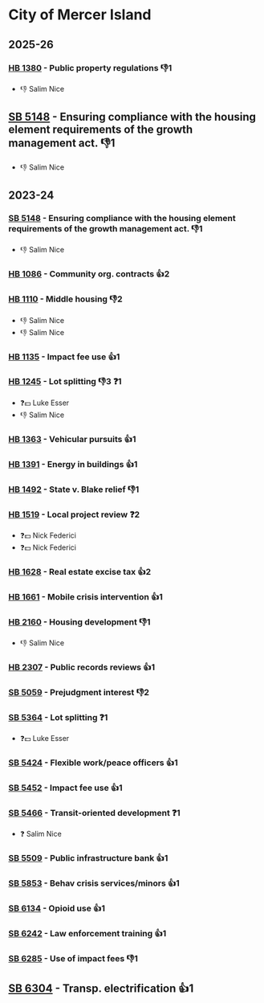 # City of Mercer Island
## 2025-26

### [HB 1380](/bill/2025-26/hb/1380/) - Public property regulations  👎1 
* 👎 Salim Nice

## [SB 5148](/bill/2025-26/sb/5148/) - Ensuring compliance with the housing element requirements of the growth management act.  👎1 
* 👎 Salim Nice

## 2023-24

### [SB 5148](/bill/2023-24/sb/5148/) - Ensuring compliance with the housing element requirements of the growth management act.  👎1 
* 👎 Salim Nice

### [HB 1086](/bill/2023-24/hb/1086/) - Community org. contracts 👍2  

### [HB 1110](/bill/2023-24/hb/1110/) - Middle housing  👎2 
* 👎 Salim Nice
* 👎 Salim Nice

### [HB 1135](/bill/2023-24/hb/1135/) - Impact fee use 👍1  

### [HB 1245](/bill/2023-24/hb/1245/) - Lot splitting  👎3 ❓1
* ❓💵 Luke Esser
* 👎 Salim Nice

### [HB 1363](/bill/2023-24/hb/1363/) - Vehicular pursuits 👍1  

### [HB 1391](/bill/2023-24/hb/1391/) - Energy in buildings 👍1  

### [HB 1492](/bill/2023-24/hb/1492/) - State v. Blake relief  👎1 

### [HB 1519](/bill/2023-24/hb/1519/) - Local project review   ❓2
* ❓💵 Nick Federici
* ❓💵 Nick Federici

### [HB 1628](/bill/2023-24/hb/1628/) - Real estate excise tax 👍2  

### [HB 1661](/bill/2023-24/hb/1661/) - Mobile crisis intervention 👍1  

### [HB 2160](/bill/2023-24/hb/2160/) - Housing development  👎1 
* 👎 Salim Nice

### [HB 2307](/bill/2023-24/hb/2307/) - Public records reviews 👍1  

### [SB 5059](/bill/2023-24/sb/5059/) - Prejudgment interest  👎2 

### [SB 5364](/bill/2023-24/sb/5364/) - Lot splitting   ❓1
* ❓💵 Luke Esser

### [SB 5424](/bill/2023-24/sb/5424/) - Flexible work/peace officers 👍1  

### [SB 5452](/bill/2023-24/sb/5452/) - Impact fee use 👍1  

### [SB 5466](/bill/2023-24/sb/5466/) - Transit-oriented development   ❓1
* ❓ Salim Nice

### [SB 5509](/bill/2023-24/sb/5509/) - Public infrastructure bank 👍1  

### [SB 5853](/bill/2023-24/sb/5853/) - Behav crisis services/minors 👍1  

### [SB 6134](/bill/2023-24/sb/6134/) - Opioid use 👍1  

### [SB 6242](/bill/2023-24/sb/6242/) - Law enforcement training 👍1  

### [SB 6285](/bill/2023-24/sb/6285/) - Use of impact fees  👎1 

## [SB 6304](/bill/2023-24/sb/6304/) - Transp. electrification 👍1  
